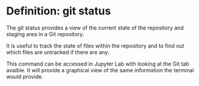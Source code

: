 # Definition: git status

The git status provides a view of the current state of the repository and staging area in a Git repository. 

It is useful to track the state of files within the repository and to find out which files are untracked if there are any.

This command can be accessed in Jupyter Lab with looking at the Git tab avaible. It will provide a graphical view of the same information the terminal would provide.